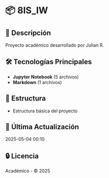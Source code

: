 # 📦 8IS_IW

## 📝 Descripción
Proyecto académico desarrollado por Julian R.

## 🛠️ Tecnologías Principales
- **Jupyter Notebook** (5 archivos)
- **Markdown** (1 archivos)

## 📂 Estructura
- Estructura básica del proyecto

## 📅 Última Actualización
2025-05-04 00:10

## 🔒 Licencia
Académico - © 2025
